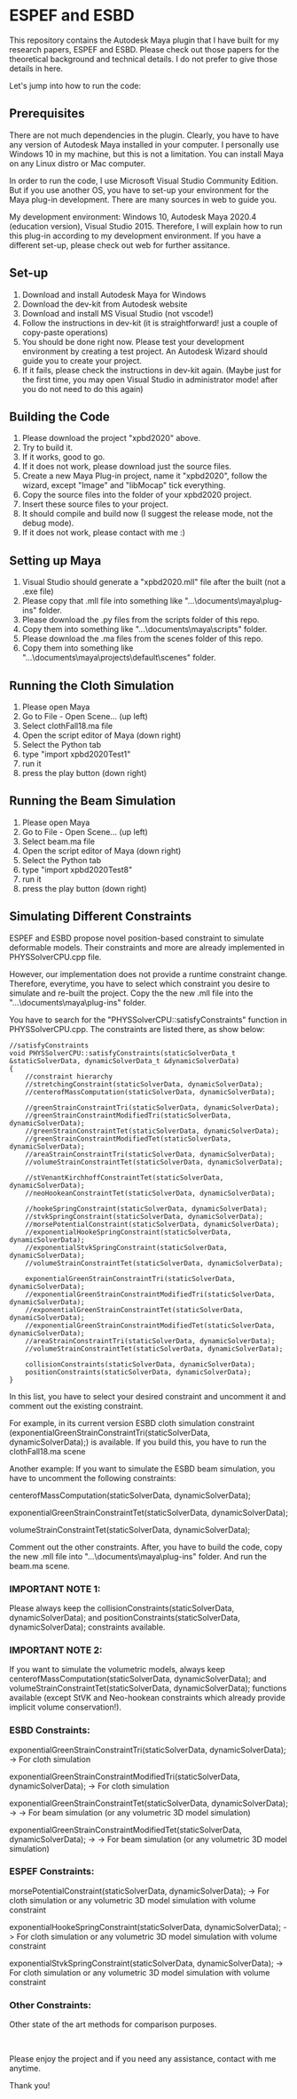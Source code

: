 # ESPEF and ESBD
This repository contains the Autodesk Maya plugin that I have built for my research papers, ESPEF and ESBD. Please check out those papers for the theoretical background and technical details. I do not prefer to give those details in here.

Let's jump into how to run the code:

## Prerequisites
There are not much dependencies in the plugin. Clearly, you have to have any version of Autodesk Maya installed in your computer. I personally use Windows 10 in my machine, but this is not a limitation. You can install Maya on any Linux distro or Mac computer.

In order to run the code, I use Microsoft Visual Studio Community Edition. But if you use another OS, you have to set-up your environment for the Maya plug-in development. There are many sources in web to guide you.

My development environment: Windows 10, Autodesk Maya 2020.4 (education version), Visual Studio 2015. Therefore, I will explain how to run this plug-in according to my development environment. If you have a different set-up, please check out web for further assitance.

## Set-up
1) Download and install Autodesk Maya for Windows
2) Download the dev-kit from Autodesk website
3) Download and install MS Visual Studio (not vscode!)
4) Follow the instructions in dev-kit (it is straightforward! just a couple of copy-paste operations)
5) You should be done right now. Please test your development environment by creating a test project. An Autodesk Wizard should guide you to create your project.
6) If it fails, please check the instructions in dev-kit again. (Maybe just for the first time, you may open Visual Studio in administrator mode! after you do not need to do this again)

## Building the Code
1) Please download the project "xpbd2020" above.
2) Try to build it.
3) If it works, good to go.
4) If it does not work, please download just the source files.
5) Create a new Maya Plug-in project, name it "xpbd2020", follow the wizard, except "Image" and "libMocap" tick everything.
6) Copy the source files into the folder of your xpbd2020 project.
7) Insert these source files to your project.
8) It should compile and build now (I suggest the release mode, not the debug mode).
9) If it does not work, please contact with me :)

## Setting up Maya
1) Visual Studio should generate a "xpbd2020.mll" file after the built (not a .exe file)
2) Please copy that .mll file into something like "...\documents\maya\plug-ins" folder.
3) Please download the .py files from the scripts folder of this repo.
4) Copy them into something like "...\documents\maya\scripts" folder.
5) Please download the .ma files from the scenes folder of this repo.
6) Copy them into something like "...\documents\maya\projects\default\scenes" folder.

## Running the Cloth Simulation
1) Please open Maya
2) Go to File - Open Scene... (up left)
3) Select clothFall18.ma file
4) Open the script editor of Maya (down right)
5) Select the Python tab
6) type "import xpbd2020Test1"
7) run it
8) press the play button (down right)

## Running the Beam Simulation
1) Please open Maya
2) Go to File - Open Scene... (up left)
3) Select beam.ma file
4) Open the script editor of Maya (down right)
5) Select the Python tab
6) type "import xpbd2020Test8"
7) run it
8) press the play button (down right)

## Simulating Different Constraints

ESPEF and ESBD propose novel position-based constraint to simulate deformable models. Their constraints and more are already implemented in PHYSSolverCPU.cpp file. 

However, our implementation does not provide a runtime constraint change. Therefore, everytime, you have to select which constraint you desire to simulate and re-built the project. Copy the the new .mll file into the "...\documents\maya\plug-ins" folder.

You have to search for the "PHYSSolverCPU::satisfyConstraints" function in PHYSSolverCPU.cpp. The constraints are listed there, as show below:


	//satisfyConstraints
	void PHYSSolverCPU::satisfyConstraints(staticSolverData_t &staticSolverData, dynamicSolverData_t &dynamicSolverData)
	{	
	 	//constraint hierarchy 
		//stretchingConstraint(staticSolverData, dynamicSolverData);
		//centerofMassComputation(staticSolverData, dynamicSolverData);
	
		//greenStrainConstraintTri(staticSolverData, dynamicSolverData);
		//greenStrainConstraintModifiedTri(staticSolverData, dynamicSolverData);
		//greenStrainConstraintTet(staticSolverData, dynamicSolverData);
		//greenStrainConstraintModifiedTet(staticSolverData, dynamicSolverData);
		//areaStrainConstraintTri(staticSolverData, dynamicSolverData);
		//volumeStrainConstraintTet(staticSolverData, dynamicSolverData);
	
		//stVenantKirchhoffConstraintTet(staticSolverData, dynamicSolverData);
		//neoHookeanConstraintTet(staticSolverData, dynamicSolverData);
	
		//hookeSpringConstraint(staticSolverData, dynamicSolverData);
		//stvkSpringConstraint(staticSolverData, dynamicSolverData);
		//morsePotentialConstraint(staticSolverData, dynamicSolverData);
		//exponentialHookeSpringConstraint(staticSolverData, dynamicSolverData);
		//exponentialStvkSpringConstraint(staticSolverData, dynamicSolverData);
		//volumeStrainConstraintTet(staticSolverData, dynamicSolverData);
	
		exponentialGreenStrainConstraintTri(staticSolverData, dynamicSolverData);
		//exponentialGreenStrainConstraintModifiedTri(staticSolverData, dynamicSolverData);
		//exponentialGreenStrainConstraintTet(staticSolverData, dynamicSolverData);
		//exponentialGreenStrainConstraintModifiedTet(staticSolverData, dynamicSolverData);
		//areaStrainConstraintTri(staticSolverData, dynamicSolverData);
		//volumeStrainConstraintTet(staticSolverData, dynamicSolverData);
		
		collisionConstraints(staticSolverData, dynamicSolverData);
		positionConstraints(staticSolverData, dynamicSolverData); 
	}

In this list, you have to select your desired constraint and uncomment it and comment out the existing constraint.

For example, in its current version ESBD cloth simulation constraint (exponentialGreenStrainConstraintTri(staticSolverData, dynamicSolverData);) is available. If you build this, you have to run the clothFall18.ma scene

Another example: If you want to simulate the ESBD beam simulation, you have to uncomment the following constraints:

centerofMassComputation(staticSolverData, dynamicSolverData);

exponentialGreenStrainConstraintTet(staticSolverData, dynamicSolverData);

volumeStrainConstraintTet(staticSolverData, dynamicSolverData);

Comment out the other constraints. After, you have to build the code, copy the new .mll file into "...\documents\maya\plug-ins" folder. And run the beam.ma scene.

### IMPORTANT NOTE 1:
Please always keep the collisionConstraints(staticSolverData, dynamicSolverData); and positionConstraints(staticSolverData, dynamicSolverData); constraints available.

### IMPORTANT NOTE 2:
If you want to simulate the volumetric models, always keep centerofMassComputation(staticSolverData, dynamicSolverData); and volumeStrainConstraintTet(staticSolverData, dynamicSolverData); functions available (except StVK and Neo-hookean constraints which already provide implicit volume conservation!).

### ESBD Constraints:

exponentialGreenStrainConstraintTri(staticSolverData, dynamicSolverData); -> For cloth simulation

exponentialGreenStrainConstraintModifiedTri(staticSolverData, dynamicSolverData); -> For cloth simulation

exponentialGreenStrainConstraintTet(staticSolverData, dynamicSolverData); -> -> For beam simulation (or any volumetric 3D model simulation)

exponentialGreenStrainConstraintModifiedTet(staticSolverData, dynamicSolverData); -> -> For beam simulation (or any volumetric 3D model simulation)

### ESPEF Constraints:

morsePotentialConstraint(staticSolverData, dynamicSolverData); -> For cloth simulation or any volumetric 3D model simulation with volume constraint

exponentialHookeSpringConstraint(staticSolverData, dynamicSolverData); -> For cloth simulation or any volumetric 3D model simulation with volume constraint

exponentialStvkSpringConstraint(staticSolverData, dynamicSolverData); -> For cloth simulation or any volumetric 3D model simulation with volume constraint

### Other Constraints:

Other state of the art methods for comparison purposes.

&nbsp;

Please enjoy the project and if you need any assistance, contact with me anytime.

Thank you!
